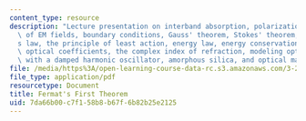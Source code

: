 ```yaml
---
content_type: resource
description: "Lecture presentation on interband absorption, polarization, transversality\
  \ of EM fields, boundary conditions, Gauss' theorem, Stokes' theorem, Snell\u2019\
  s law, the principle of least action, energy law, energy conservation, optical processes,\
  \ optical coefficients, the complex index of refraction, modeling optical constants\
  \ with a damped harmonic oscillator, amorphous silica, and optical materials."
file: /media/https%3A/open-learning-course-data-rc.s3.amazonaws.com/3-23-electrical-optical-and-magnetic-properties-of-materials-fall-2007/7da66b00c7f158b8b67f6b82b25e2125_lec17.pdf
file_type: application/pdf
resourcetype: Document
title: Fermat's First Theorem
uid: 7da66b00-c7f1-58b8-b67f-6b82b25e2125
---
```

